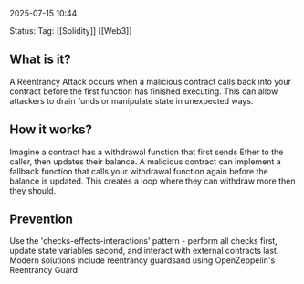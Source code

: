 2025-07-15 10:44

Status:
Tag: [[Solidity]] [[Web3]]
## What is it?
A Reentrancy Attack occurs when a malicious contract calls back into your contract before the first function has finished executing. This can allow attackers to drain funds or manipulate state in unexpected ways.

## How it works?
Imagine a contract has a withdrawal function that first sends Ether to the caller, then updates their balance. A malicious contract can implement a fallback function that calls your  withdrawal function again before the balance is updated. This creates a loop where they can withdraw more then they should.

## Prevention
Use the 'checks-effects-interactions' pattern - perform all checks first, update state variables second, and interact with external contracts last. Modern solutions include reentrancy guardsand using OpenZeppelin's Reentrancy Guard